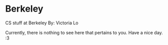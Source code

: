 Berkeley
========

CS stuff at Berkeley
By: Victoria Lo

Currently, there is nothing to see here that pertains to you. 
Have a nice day. :3
